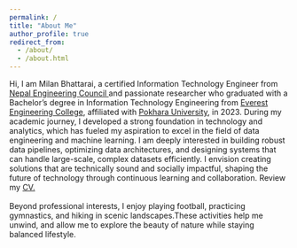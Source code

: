 ```yaml
---
permalink: /
title: "About Me"
author_profile: true
redirect_from: 
  - /about/
  - /about.html
---
```


Hi, I am Milan Bhattarai, a certified Information Technology Engineer from <a href="https://nec.gov.np/applicant/detailview/115671" target="_blank"> Nepal Engineering Council </a> and passionate researcher who graduated with a Bachelor’s degree in Information Technology Engineering from <a href="https://www.eemc.edu.np/" target="_blank"> Everest Engineering College</a>, affiliated with <a href="https://pu.edu.np/" target="_blank"> Pokhara University</a>, in 2023. During my academic journey, I developed a strong foundation in technology and analytics, which has fueled my aspiration to excel in the field of data engineering and machine learning. I am deeply interested in building robust data pipelines, optimizing data architectures, and designing systems that can handle large-scale, complex datasets efficiently. I envision creating solutions that are technically sound and socially impactful, shaping the future of technology through continuous learning and collaboration. Review my <a href="../files/CV - Milan Bhattarai.pdf" target="_blank"> CV.</a> <br>  
Beyond professional interests, I enjoy playing football, practicing gymnastics, and hiking in scenic landscapes.These activities help me unwind, and allow me to explore the beauty of nature while staying balanced lifestyle.
